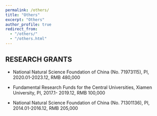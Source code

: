 ```yaml
---
permalink: /others/
title: "Others"
excerpt: "Others"
author_profile: true
redirect_from: 
  - "/others/"
  - "/others.html"
---
```

## RESEARCH GRANTS

*	National Natural Science Foundation of China (No. 71973115), PI, 2020.01-2023.12,  RMB 480,000

*	Fundamental Research Funds for the Central Universities, Xiamen University, PI, 2017.1- 2019.12, RMB 100,000

*	National Natural Science Foundation of China (No. 71301136), PI, 2014.01-2016.12,  RMB 205,000

